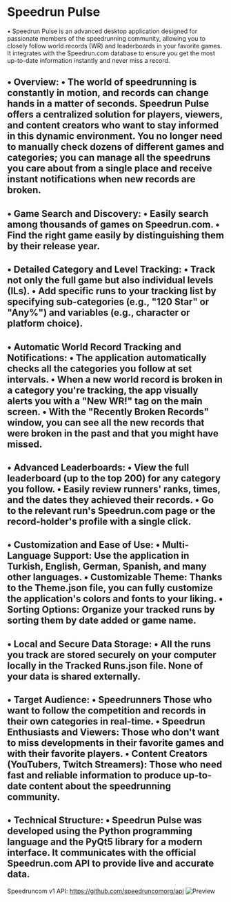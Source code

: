 # Speedrun Pulse
• Speedrun Pulse is an advanced desktop application designed for passionate members of the speedrunning community, allowing you to closely follow world records (WR) and leaderboards in your favorite games. It integrates with the Speedrun.com database to ensure you get the most up-to-date information instantly and never miss a record.

• Overview:
• The world of speedrunning is constantly in motion, and records can change hands in a matter of seconds. Speedrun Pulse offers a centralized solution for players, viewers, and content creators who want to stay informed in this dynamic environment. You no longer need to manually check dozens of different games and categories; you can manage all the speedruns you care about from a single place and receive instant notifications when new records are broken.
--------------------------------------------------------------------------------------------------------------------------------------------------------------------------------------------
• Game Search and Discovery:
• Easily search among thousands of games on Speedrun.com.
• Find the right game easily by distinguishing them by their release year.
---------------------------------------------------------------------------
• Detailed Category and Level Tracking:
• Track not only the full game but also individual levels (ILs).
• Add specific runs to your tracking list by specifying sub-categories (e.g., "120 Star" or "Any%") and variables (e.g., character or platform choice).
--------------------------------------------------------------------------------------------------------------------------------------------------------
• Automatic World Record Tracking and Notifications:
• The application automatically checks all the categories you follow at set intervals.
• When a new world record is broken in a category you're tracking, the app visually alerts you with a "New WR!" tag on the main screen.
• With the "Recently Broken Records" window, you can see all the new records that were broken in the past and that you might have missed.
------------------------------------------------------------------------------------------------------------------------------------------
• Advanced Leaderboards:
• View the full leaderboard (up to the top 200) for any category you follow.
• Easily review runners' ranks, times, and the dates they achieved their records.
• Go to the relevant run's Speedrun.com page or the record-holder's profile with a single click.
-------------------------------------------------------------------------------------------------
• Customization and Ease of Use:
• Multi-Language Support: Use the application in Turkish, English, German, Spanish, and many other languages.
• Customizable Theme: Thanks to the Theme.json file, you can fully customize the application's colors and fonts to your liking.
• Sorting Options: Organize your tracked runs by sorting them by date added or game name.
-------------------------------------------------------------------------------------------------
• Local and Secure Data Storage:
• All the runs you track are stored securely on your computer locally in the Tracked Runs.json file. None of your data is shared externally.
----------------------------------------------------------------------------------------------------------------------------------------------
• Target Audience:
• Speedrunners Those who want to follow the competition and records in their own categories in real-time.
• Speedrun Enthusiasts and Viewers: Those who don't want to miss developments in their favorite games and with their favorite players.
• Content Creators (YouTubers, Twitch Streamers): Those who need fast and reliable information to produce up-to-date content about the speedrunning community.
------------------------------------------------------------------------------------------------------------------------------------------------------------------
• Technical Structure:
• Speedrun Pulse was developed using the Python programming language and the PyQt5 library for a modern interface. It communicates with the official Speedrun.com API to provide live and accurate data.
----------------------------------------------------------------------------------------------------------------------------------------------------------------------------------------------------------
Speedruncom v1 API: https://github.com/speedruncomorg/api
![Preview](https://github.com/user-attachments/assets/355ed986-6888-427e-a0fe-fd2619af2098)


